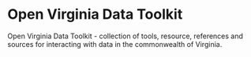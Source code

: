 # Open Virginia Data Toolkit
Open Virginia Data Toolkit - collection of tools, resource, references and sources for interacting with data in the commonwealth of Virginia.
